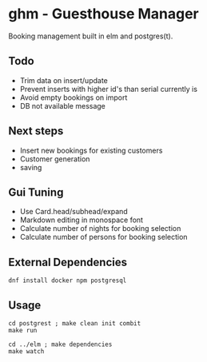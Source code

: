 ghm - Guesthouse Manager
========================

Booking management built in elm and postgres(t).

Todo
----

  * Trim data on insert/update
  * Prevent inserts with higher id's than serial currently is
  * Avoid empty bookings on import
  * DB not available message

Next steps
----------

  * Insert new bookings for existing customers
  * Customer generation
  * saving

Gui Tuning
----------

  * Use Card.head/subhead/expand
  * Markdown editing in monospace font
  * Calculate number of nights for booking selection
  * Calculate number of persons for booking selection

External Dependencies
---------------------

```
dnf install docker npm postgresql
```

Usage
-----

```
cd postgrest ; make clean init combit
make run
```
```
cd ../elm ; make dependencies
make watch
```

